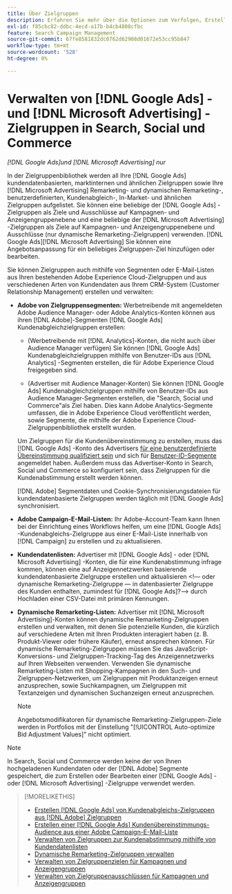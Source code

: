 ```yaml
---
title: Über Zielgruppen
description: Erfahren Sie mehr über die Optionen zum Verfolgen, Erstellen und Verwalten von [!DNL Google Ads] und [!DNL Microsoft Advertising] Zielgruppen.
exl-id: f85cbc82-ddbc-4ecd-a17b-b4cb4808cfbc
feature: Search Campaign Management
source-git-commit: 67fe8581832dc0762d62908d01672e53cc95b847
workflow-type: tm+mt
source-wordcount: '528'
ht-degree: 0%

---
```


# Verwalten von [!DNL Google Ads] - und [!DNL Microsoft Advertising] -Zielgruppen in Search, Social und Commerce

*[!DNL Google Ads]und [!DNL Microsoft Advertising] nur*

In der Zielgruppenbibliothek werden all Ihre [!DNL Google Ads] kundendatenbasierten, marktinternen und ähnlichen Zielgruppen sowie Ihre [!DNL Microsoft Advertising] Remarketing- und dynamischen Remarketing-, benutzerdefinierten, Kundenabgleich-, In-Market- und ähnlichen Zielgruppen aufgelistet. Sie können eine beliebige der [!DNL Google Ads] -Zielgruppen als Ziele und Ausschlüsse auf Kampagnen- und Anzeigengruppenebene und eine beliebige der [!DNL Microsoft Advertising] -Zielgruppen als Ziele auf Kampagnen- und Anzeigengruppenebene und Ausschlüsse (nur dynamische Remarketing-Zielgruppen) verwenden. [!DNL Google Ads][!DNL Microsoft Advertising] Sie können eine Angebotsanpassung für ein beliebiges Zielgruppen-Ziel hinzufügen oder bearbeiten.

Sie können Zielgruppen auch mithilfe von Segmenten oder E-Mail-Listen aus Ihren bestehenden Adobe Experience Cloud-Zielgruppen und aus verschiedenen Arten von Kundendaten aus Ihrem CRM-System (Customer Relationship Management) erstellen und verwalten:

* **Adobe von Zielgruppensegmenten:** Werbetreibende mit angemeldeten Adobe Audience Manager- oder Adobe Analytics-Konten können aus ihren [!DNL Adobe]-Segmenten [!DNL Google Ads] Kundenabgleichzielgruppen erstellen:

   * (Werbetreibende mit [!DNL Analytics]-Konten, die nicht auch über Audience Manager verfügen) Sie können [!DNL Google Ads] Kundenabgleichzielgruppen mithilfe von Benutzer-IDs aus [!DNL Analytics] -Segmenten erstellen, die für Adobe Experience Cloud freigegeben sind.

   * (Advertiser mit Audience Manager-Konten) Sie können [!DNL Google Ads] Kundenabgleichzielgruppen mithilfe von Benutzer-IDs aus Audience Manager-Segmenten erstellen, die &quot;Search, Social und Commerce&quot;als Ziel haben. Dies kann Adobe Analytics-Segmente umfassen, die in Adobe Experience Cloud veröffentlicht werden, sowie Segmente, die mithilfe der Adobe Experience Cloud-Zielgruppenbibliothek erstellt wurden.

  Um Zielgruppen für die Kundenübereinstimmung zu erstellen, muss das [!DNL Google Ads] -Konto des Advertisers [ für eine benutzerdefinierte Übereinstimmung qualifiziert sein](https://support.google.com/adspolicy/answer/6299717) und sich für [Benutzer-ID-Segmente](https://support.google.com/google-ads/answer/9199250) angemeldet haben. Außerdem muss das Advertiser-Konto in Search, Social und Commerce so konfiguriert sein, dass Zielgruppen für die Kundenabstimmung erstellt werden können.

  [!DNL Adobe] Segmentdaten und Cookie-Synchronisierungsdateien für kundendatenbasierte Zielgruppen werden täglich mit [!DNL Google Ads] synchronisiert.

* **Adobe Campaign-E-Mail-Listen:** Ihr Adobe-Account-Team kann Ihnen bei der Einrichtung eines Workflows helfen, um eine [!DNL Google Ads] -Kundenabgleichs-Zielgruppe aus einer E-Mail-Liste innerhalb von [!DNL Campaign] zu erstellen und zu aktualisieren.

* **Kundendatenlisten:** Advertiser mit [!DNL Google Ads] - oder [!DNL Microsoft Advertising] -Konten, die für eine Kundenabstimmung infrage kommen, können eine auf Anzeigennetzwerken basierende kundendatenbasierte Zielgruppe erstellen und aktualisieren &lt;!— oder dynamische Remarketing-Zielgruppe — in datenbasierter Zielgruppe des Kunden enthalten, zumindest für [!DNL Google Ads]?—> durch Hochladen einer CSV-Datei mit primären Kennungen.

* **Dynamische Remarketing-Listen:** Advertiser mit [!DNL Microsoft Advertising]-Konten können dynamische Remarketing-Zielgruppen erstellen und verwalten, mit denen Sie potenzielle Kunden, die kürzlich auf verschiedene Arten mit Ihren Produkten interagiert haben (z. B. Produkt-Viewer oder frühere Käufer), erneut ansprechen können. Für dynamische Remarketing-Zielgruppen müssen Sie das JavaScript-Konversions- und Zielgruppen-Tracking-Tag des Anzeigennetzwerks auf Ihren Webseiten verwenden. Verwenden Sie dynamische Remarketing-Listen mit Shopping-Kampagnen in den Such- und Zielgruppen-Netzwerken, um Zielgruppen mit Produktanzeigen erneut anzusprechen, sowie Suchkampagnen, um Zielgruppen mit Textanzeigen und dynamischen Suchanzeigen erneut anzusprechen. <!--[For [!DNL Google Ads], these are technically included in a customer data-based audience, so word this all carefully when we add support for them.]-->

  >[!NOTE]
  >
  >Angebotsmodifikatoren für dynamische Remarketing-Zielgruppen-Ziele werden in Portfolios mit der Einstellung &quot;[!UICONTROL Auto-optimize Bid Adjustment Values]&quot; nicht optimiert.

>[!NOTE]
>
>In Search, Social und Commerce werden keine der von Ihnen hochgeladenen Kundendaten oder der [!DNL Adobe] Segmente gespeichert, die zum Erstellen oder Bearbeiten einer [!DNL Google Ads] - oder [!DNL Microsoft Advertising] -Zielgruppe verwendet werden.

>[!MORELIKETHIS]
>
>* [Erstellen [!DNL Google Ads] von Kundenabgleichs-Zielgruppen aus  [!DNL Adobe] Zielgruppen](google-audience-from-adobe-audience.md)
>* [Erstellen einer [!DNL Google Ads] Kundenübereinstimmungs-Audience aus einer Adobe Campaign-E-Mail-Liste](google-audience-from-campaign-email-list.md)
>* [Verwalten von Zielgruppen zur Kundenabstimmung mithilfe von Kundendatenlisten](audience-from-customer-data-list.md)
>* [Dynamische Remarketing-Zielgruppen verwalten](audience-dynamic-remarketing-manage.md)
>* [Verwalten von Zielgruppenzielen für Kampagnen und Anzeigengruppen](audience-targets-manage.md)
>* [Verwalten von Zielgruppenausschlüssen für Kampagnen und Anzeigengruppen](audience-exclusions-manage.md)
